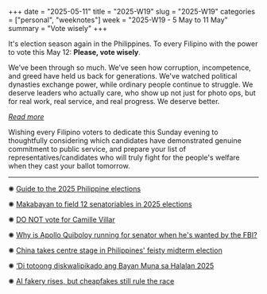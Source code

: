+++
date = "2025-05-11"
title = "2025-W19"
slug = "2025-W19"
categories = ["personal", "weeknotes"]
week = "2025-W19 - 5 May to 11 May"
summary = "Vote wisely"
+++

It's election season again in the Philippines. To every Filipino with the power to vote this May 12: **Please, vote wisely**.

We’ve been through so much. We’ve seen how corruption, incompetence, and greed have held us back for generations. We've watched political dynasties exchange power, while ordinary people continue to struggle. We deserve leaders who actually care, who show up not just for photo ops, but for real work, real service, and real progress. We deserve better.

[*Read more*](https://krabf.com/vote-wisely/)

Wishing every Filipino voters to dedicate this Sunday evening to thoughtfully considering which candidates have demonstrated genuine commitment to public service, and prepare your list of representatives/candidates who will truly fight for the people's welfare when they cast your ballot tomorrow.

---

✺ [Guide to the 2025 Philippine elections](https://www.rappler.com/philippines/elections/comprehensive-guide-2025-polls/)

✺ [Makabayan to field 12 senatoriables in 2025 elections](https://www.bulatlat.com/2024/07/11/makabayan-to-field-12-senatoriables-in-2025-elections/)

✺ [DO NOT vote for Camille Villar](https://www.reddit.com/r/Philippines/comments/1k5lwae/do_not_vote_for_camille_villar/)

✺ [Why is Apollo Quiboloy running for senator when he's wanted by the FBI?](https://www.reddit.com/r/LawPH/comments/1jr8txu/why_is_apollo_quiboloy_running_for_senator_when/)

✺ [China takes centre stage in Philippines' feisty midterm election](https://www.reuters.com/world/asia-pacific/china-takes-centre-stage-philippines-feisty-midterm-election-2025-05-10/)

✺ [‘Di totoong diskwalipikado ang Bayan Muna sa Halalan 2025](https://www.tsek.ph/di-totoong-diskwalipikado-ang-bayan-muna-sa-halalan-2025/)

✺ [AI fakery rises, but cheapfakes still rule the race](https://www.tsek.ph/ai-fakery-rises-but-cheapfakes-still-rule-the-race/)